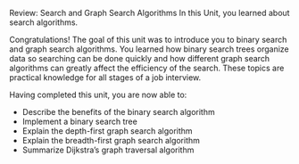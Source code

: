 Review: Search and Graph Search Algorithms
In this Unit, you learned about search algorithms.

Congratulations! The goal of this unit was to introduce you to binary search and graph search algorithms. You learned how binary search trees organize data so searching can be done quickly and how different graph search algorithms can greatly affect the efficiency of the search. These topics are practical knowledge for all stages of a job interview.

Having completed this unit, you are now able to:

- Describe the benefits of the binary search algorithm
- Implement a binary search tree
- Explain the depth-first graph search algorithm
- Explain the breadth-first graph search algorithm
- Summarize Dijkstra’s graph traversal algorithm
